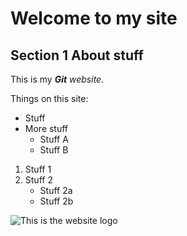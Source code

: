 # Welcome to my site

## Section 1 About stuff

This is my ***Git** website.*

Things on this site:
- Stuff
- More stuff
  -   Stuff A
  -   Stuff B

1. Stuff 1
2. Stuff 2
    - Stuff 2a
    - Stuff 2b

![This is the website logo](https://upload.wikimedia.org/wikipedia/commons/c/c2/Amanita_muscaria_%28fly_agaric%29.JPG)

<!-- this is a comment that won't be shown on the page -->
